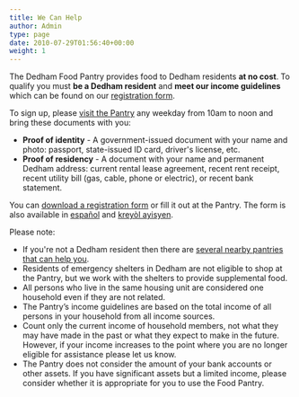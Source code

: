 ```yaml
---
title: We Can Help
author: Admin
type: page
date: 2010-07-29T01:56:40+00:00
weight: 1
---
```

The Dedham Food Pantry provides food to Dedham residents **at no cost**. To qualify you must **be a Dedham resident** and **meet our income guidelines** which can be found on our [registration form][2].

To sign up, please [visit the Pantry][1] any weekday from 10am to noon and bring these documents with you:

* **Proof of identity** - A government-issued document with your name and photo: passport, state-issued ID card, driver's license, etc.
* **Proof of residency** - A document with your name and permanent Dedham address: current rental lease agreement, recent rent receipt, recent utility bill (gas, cable, phone or electric), or recent bank statement.

You can [download a registration form][2] or fill it out at the Pantry. The form is also available in [español][3] and [kreyòl ayisyen][4].

Please note:

* If you're not a Dedham resident then there are [several nearby pantries that can help you][5].
* Residents of emergency shelters in Dedham are not eligible to shop at the Pantry, but we work with the shelters to provide supplemental food.
* All persons who live in the same housing unit are considered one household even if they are not related.
* The Pantry’s income guidelines are based on the total income of all persons in your household from all income sources.
* Count only the current income of household members, not what they may have made in the past or what they expect to make in the future. However, if your income increases to the point where you are no longer eligible for assistance please let us know.
* The Pantry does not consider the amount of your bank accounts or other assets. If you have significant assets but a limited income, please consider whether it is appropriate for you to use the Food Pantry.

 [1]: /contact/
 [2]: 2024-Client-Registration-Form-ENGLISH.pdf
 [3]: 2024-Client-Registration-Form-ESPANOL.pdf
 [4]: 2024-Client-Registration-Form-KREYOL-AYISYEN.pdf
 [5]: /help/nearby-pantries/
